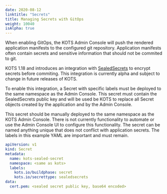 ```yaml
---
date: 2020-08-12
linktitle: "Secrets"
title: Managing Secrets with GitOps
weight: 10040
isAlpha: true
---
```


When enabling GitOps, the KOTS Admin Console will push the rendered application manifests to the configured git repository.
Application manifests often contain secrets and sensitive information that should not be commited to git.

KOTS 1.18 and introduces an integration with [SealedSecrets](https://github.com/bitnami-labs/sealed-secrets) to encrypt secrets before commiting. This integration is currently alpha and subject to change in future releases of KOTS.

To enable this integration, a Secret with specific labels must be deployed to the same namespace as the Admin Console. This secret must contain the SealedSecrets public key and will be used be KOTS to replace all Secret objects created by the application and by the Admin Console.

This secret should be manually deployed to the same namespace as the KOTS Admin Console.
There is not currently functionality to automate or use the Admin Console UI to configure this functionality.
The secret can be named anything unique that does not conflict with application secrets. The labels in this example YAML are important and must remain.

```yaml
apiVersion: v1
kind: Secret
metadata:
  name: kots-sealed-secret
  namespace: <same as kots>
  labels:
    kots.io/buildphase: secret
    kots.io/secrettype: sealedsecrets
data:
  cert.pem: <sealed secret public key, base64 encoded>
```
